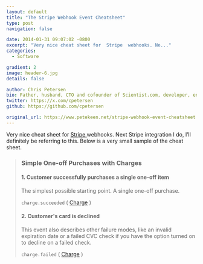 ```yaml
---
layout: default
title: "The Stripe Webhook Event Cheatsheet"
type: post
navigation: false

date: 2014-01-31 09:07:02 -0800
excerpt: "Very nice cheat sheet for  Stripe  webhooks. Ne..."
categories:
  - Software

gradient: 2
image: header-6.jpg
details: false

author: Chris Petersen
bio: Father, husband, CTO and cofounder of Scientist.com, developer, entrepreneur and technologist.
twitter: https://x.com/cpetersen
github: https://github.com/cpetersen

original_url: https://www.petekeen.net/stripe-webhook-event-cheatsheet
---
```



 Very nice cheat sheet for  [Stripe ](http://stripe.com) webhooks. Next Stripe integration I do, I’ll definitely be referring to this. Below is a very small sample of the cheat sheet. 

 >  
 > 
 > ### Simple One-off Purchases with Charges
 > 
 >  
 > 
 > #### 1. Customer successfully purchases a single one-off item
 > 
 >  
 > 
 > The simplest possible starting point. A single one-off purchase.
 > 
 >   `charge.succeeded` ( [Charge](https://stripe.com/docs/api#charges) ) 
 > 
 > #### 2. Customer's card is declined
 > 
 >  
 > 
 > This event also describes other failure modes, like an invalid expiration date or a failed CVC check if you have the option turned on to decline on a failed check.
 > 
 >   `charge.failed` ( [Charge](https://stripe.com/docs/api#charges) )

